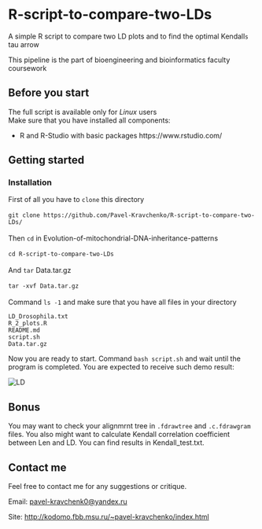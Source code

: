 # R-script-to-compare-two-LDs
A simple R script to compare two LD plots and to find the optimal Kendall`s` tau arrow 

This pipeline is the part of bioengineering and bioinformatics faculty coursework

## Before you start

The full script is available only for <i>Linux</i> users </br>
Make sure that you have installed all components:
<ul>
<li>R and R-Studio with basic packages https://www.rstudio.com/
</ul>


## Getting started

### Installation

First of all you have to ```clone``` this directory</br></br>
```git clone https://github.com/Pavel-Kravchenko/R-script-to-compare-two-LDs/```</br></br>
Then ```cd``` in Evolution-of-mitochondrial-DNA-inheritance-patterns</br></br>
```cd R-script-to-compare-two-LDs```</br></br>
And ```tar``` Data.tar.gz</br></br>
```tar -xvf Data.tar.gz```</br></br>
Command ```ls -1``` and make sure that you have all files in your directory
```
LD_Drosophila.txt
R_2_plots.R
README.md
script.sh
Data.tar.gz
```
Now you are ready to start.
Command 
```bash script.sh``` and wait until the program is completed. 
You are expected to receive such demo result:

<img alt="LD" src="http://kodomo.fbb.msu.ru/~pavel-kravchenko/GitHub/Drosophila_Saccharomyces.png">


## Bonus
You may want to check your alignmrnt tree in ```.fdrawtree``` and ```.c.fdrawgram``` files.
You also might want to calculate Kendall correlation coefficient between Len and LD. 
You can find results in Kendall_test.txt.

## Contact me

Feel free to contact me for any suggestions or critique.

Email: pavel-kravchenk0@yandex.ru 

Site: http://kodomo.fbb.msu.ru/~pavel-kravchenko/index.html 
